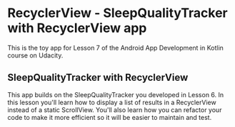 # RecyclerView - SleepQualityTracker with RecyclerView app

This is the toy app for Lesson 7 of the Android App Development in Kotlin course on Udacity.

## SleepQualityTracker with RecyclerView

This app builds on the SleepQualityTracker you developed in Lesson 6.  In this lesson you'll learn how to display a list of results in a RecyclerView instead of a static ScrollView. You'll also learn how you can refactor your code to make it more efficient so it will be easier to maintain and test.

